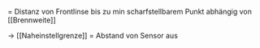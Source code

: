 = Distanz von Frontlinse bis zu min scharfstellbarem Punkt
abhängig von [[Brennweite]]

-> [[Naheinstellgrenze]] = Abstand von Sensor aus
